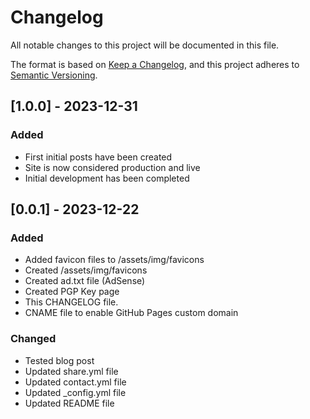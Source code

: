 # Changelog

All notable changes to this project will be documented in this file.

The format is based on [Keep a Changelog](https://keepachangelog.com/en/1.1.0/),
and this project adheres to [Semantic Versioning](https://semver.org/spec/v2.0.0.html).

## [1.0.0] - 2023-12-31

### Added

- First initial posts have been created
- Site is now considered production and live
- Initial development has been completed

## [0.0.1] - 2023-12-22

### Added

- Added favicon files to /assets/img/favicons
- Created /assets/img/favicons
- Created ad.txt file (AdSense)
- Created PGP Key page
- This CHANGELOG file.
- CNAME file to enable GitHub Pages custom domain

### Changed

- Tested blog post
- Updated share.yml file
- Updated contact.yml file
- Updated _config.yml file
- Updated README file

[//]: # (Types of Changes)
[//]: # (Added)
[//]: # (Changed)
[//]: # (Deprecated)
[//]: # (Removed)
[//]: # (Fixed)
[//]: # (Security)
